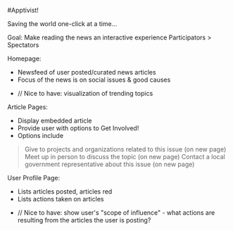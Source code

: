 #Apptivist!



Saving the world one-click at a time...

Goal: Make reading the news an interactive experience
Participators > Spectators

Homepage:
- Newsfeed of user posted/curated news articles
- Focus of the news is on social issues & good causes
* // Nice to have: visualization of trending topics

Article Pages:
- Display embedded article
- Provide user with options to Get Involved!
- Options include
> Give to projects and organizations related to this issue (on new page)
> Meet up in person to discuss the topic (on new page)
> Contact a local government representative about this issue (on new page)

User Profile Page:
- Lists articles posted, articles red
- Lists actions taken on articles
* // Nice to have: show user's "scope of influence" - what actions are resulting from the articles the user is posting?

